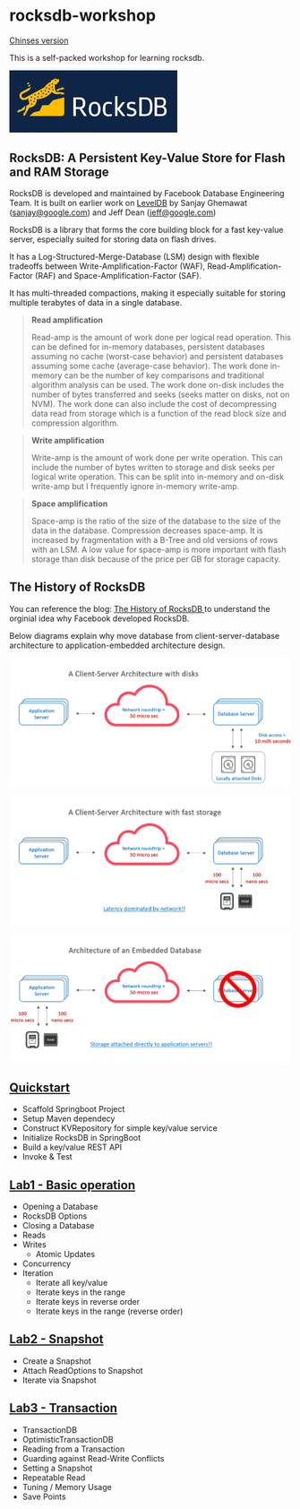 # rocksdb-workshop

[Chinses version](README_zh-tw.md)

This is a self-packed workshop for learning rocksdb.

<img src="docs/rocksdb.png" width="300px"></img>

## RocksDB: A Persistent Key-Value Store for Flash and RAM Storage

RocksDB is developed and maintained by Facebook Database Engineering Team.
It is built on earlier work on [LevelDB](https://github.com/google/leveldb) by Sanjay Ghemawat (sanjay@google.com)
and Jeff Dean (jeff@google.com)

RocksDB is a library that forms the core building block for a fast
key-value server, especially suited for storing data on flash drives.

It has a Log-Structured-Merge-Database (LSM) design with flexible tradeoffs
between Write-Amplification-Factor (WAF), Read-Amplification-Factor (RAF)
and Space-Amplification-Factor (SAF). 

It has multi-threaded compactions,
making it especially suitable for storing multiple terabytes of data in a
single database.

> **Read amplification**
>
> Read-amp is the amount of work done per logical read operation. This can be defined for in-memory databases, persistent databases assuming no cache (worst-case behavior) and persistent databases assuming some cache (average-case behavior). The work done in-memory can be the number of key comparisons and traditional algorithm analysis can be used. The work done on-disk includes the number of bytes transferred and seeks (seeks matter on disks, not on NVM). The work done can also include the cost of decompressing data read from storage which is a function of the read block size and compression algorithm.

> **Write amplification**
> 
> Write-amp is the amount of work done per write operation. This can include the number of bytes written to storage and disk seeks per logical write operation. This can be split into in-memory and on-disk write-amp but I frequently ignore in-memory write-amp.

> **Space amplification**
> 
> Space-amp is the ratio of the size of the database to the size of the data in the database. Compression decreases space-amp. It is increased by fragmentation with a B-Tree and old versions of rows with an LSM. A low value for space-amp is more important with flash storage than disk because of the price per GB for storage capacity.

## The History of RocksDB

You can reference the blog: [The History of RocksDB ](http://rocksdb.blogspot.com/2013/11/the-history-of-rocksdb.html) to understand the orginial idea why Facebook developed RocksDB.

Below diagrams explain why move database from client-server-database architecture to application-embedded architecture design.

![](docs/c-s-with-disk.png)

![](docs/c-s-with-fast-storage.png)

![](docs/architecture-embed-db.png)

## [Quickstart](quickstart.md)

* Scaffold Springboot Project
* Setup Maven dependecy
* Construct KVRepository for simple key/value service
* Initialize RocksDB in SpringBoot
* Build a key/value REST API
* Invoke & Test

## [Lab1 - Basic operation](lab1.md)

* Opening a Database
* RocksDB Options
* Closing a Database
* Reads
* Writes
  * Atomic Updates
* Concurrency
* Iteration
  * Iterate all key/value
  * Iterate keys in the range
  * Iterate keys in reverse order
  * Iterate keys in the range (reverse order)

## [Lab2 - Snapshot](lab2.md)

* Create a Snapshot
* Attach ReadOptions to Snapshot
* Iterate via Snapshot

## [Lab3 - Transaction](lab3.md)

* TransactionDB
* OptimisticTransactionDB
* Reading from a Transaction
* Guarding against Read-Write Conflicts
* Setting a Snapshot
* Repeatable Read
* Tuning / Memory Usage
* Save Points
